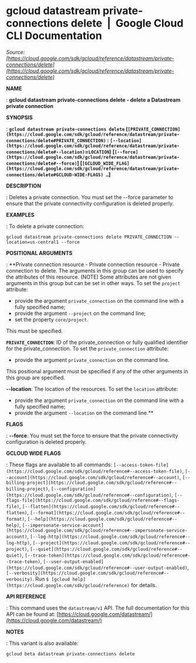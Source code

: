 # gcloud datastream private-connections delete  |  Google Cloud CLI Documentation

*Source: [https://cloud.google.com/sdk/gcloud/reference/datastream/private-connections/delete](https://cloud.google.com/sdk/gcloud/reference/datastream/private-connections/delete)*

**NAME**

: **gcloud datastream private-connections delete - delete a Datastream private connection**

**SYNOPSIS**

: **`gcloud datastream private-connections delete` (`[PRIVATE_CONNECTION](https://cloud.google.com/sdk/gcloud/reference/datastream/private-connections/delete#PRIVATE_CONNECTION)` : `[--location](https://cloud.google.com/sdk/gcloud/reference/datastream/private-connections/delete#--location)`=`LOCATION`) [`[--force](https://cloud.google.com/sdk/gcloud/reference/datastream/private-connections/delete#--force)`] [`[GCLOUD_WIDE_FLAG](https://cloud.google.com/sdk/gcloud/reference/datastream/private-connections/delete#GCLOUD-WIDE-FLAGS) …`]**

**DESCRIPTION**

: Deletes a private connection. You must set the --force parameter to ensure that
the private connectivity configuration is deleted properly.

**EXAMPLES**

: To delete a private connection:

```
gcloud datastream private-connections delete PRIVATE_CONNECTION --location=us-central1 --force
```

**POSITIONAL ARGUMENTS**

: **Private connection resource - Private connection resource - Private connection
to delete. The arguments in this group can be used to specify the attributes of
this resource. (NOTE) Some attributes are not given arguments in this group but
can be set in other ways.
To set the `project` attribute:

- provide the argument `private_connection` on the command line with a
fully specified name;
- provide the argument `--project` on the command line;
- set the property `core/project`.

This must be specified.

**`PRIVATE_CONNECTION`**:
ID of the private_connection or fully qualified identifier for the
private_connection.
To set the `private_connection` attribute:

- provide the argument `private_connection` on the command line.

This positional argument must be specified if any of the other arguments in this
group are specified.

**--location**:
The location of the resources.
To set the `location` attribute:

- provide the argument `private_connection` on the command line with a
fully specified name;
- provide the argument `--location` on the command line.**

**FLAGS**

: **--force**:
You must set the force to ensure that the private connectivity configuration is
deleted properly.

**GCLOUD WIDE FLAGS**

: These flags are available to all commands: `[--access-token-file](https://cloud.google.com/sdk/gcloud/reference#--access-token-file)`,
`[--account](https://cloud.google.com/sdk/gcloud/reference#--account)`, `[--billing-project](https://cloud.google.com/sdk/gcloud/reference#--billing-project)`,
`[--configuration](https://cloud.google.com/sdk/gcloud/reference#--configuration)`,
`[--flags-file](https://cloud.google.com/sdk/gcloud/reference#--flags-file)`,
`[--flatten](https://cloud.google.com/sdk/gcloud/reference#--flatten)`, `[--format](https://cloud.google.com/sdk/gcloud/reference#--format)`, `[--help](https://cloud.google.com/sdk/gcloud/reference#--help)`, `[--impersonate-service-account](https://cloud.google.com/sdk/gcloud/reference#--impersonate-service-account)`,
`[--log-http](https://cloud.google.com/sdk/gcloud/reference#--log-http)`,
`[--project](https://cloud.google.com/sdk/gcloud/reference#--project)`, `[--quiet](https://cloud.google.com/sdk/gcloud/reference#--quiet)`, `[--trace-token](https://cloud.google.com/sdk/gcloud/reference#--trace-token)`, `[--user-output-enabled](https://cloud.google.com/sdk/gcloud/reference#--user-output-enabled)`,
`[--verbosity](https://cloud.google.com/sdk/gcloud/reference#--verbosity)`.
Run `$ [gcloud help](https://cloud.google.com/sdk/gcloud/reference)` for details.

**API REFERENCE**

: This command uses the `datastream/v1` API. The full documentation for
this API can be found at: [https://cloud.google.com/datastream/](https://cloud.google.com/datastream/)

**NOTES**

: This variant is also available:

```
gcloud beta datastream private-connections delete
```
